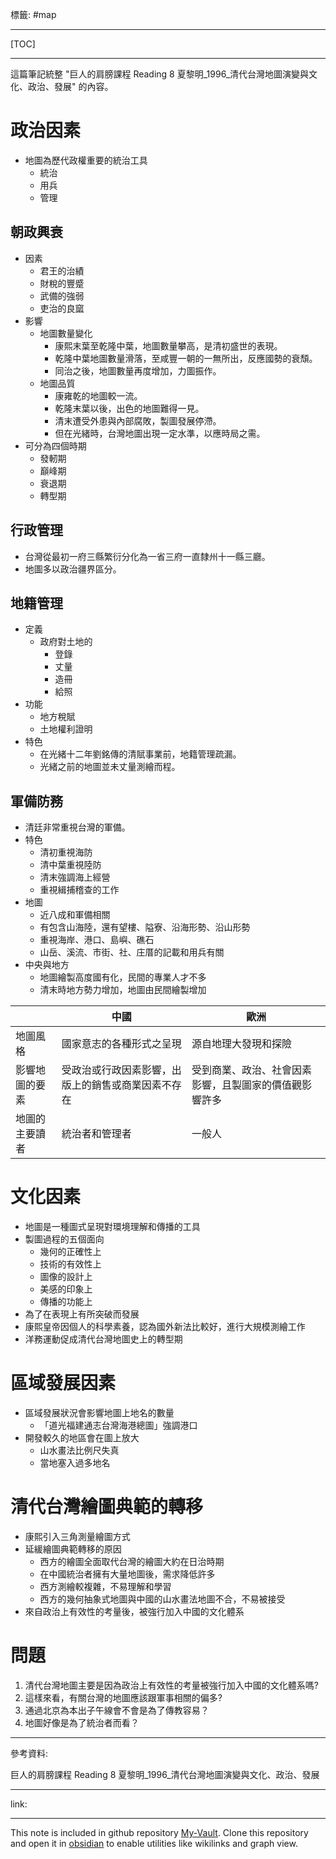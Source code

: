 標籤: #map 

---

[TOC]

---

這篇筆記統整 "巨人的肩膀課程 Reading 8 夏黎明_1996_清代台灣地圖演變與文化、政治、發展" 的內容。

# 政治因素

- 地圖為歷代政權重要的統治工具
	- 統治
	- 用兵
	- 管理

## 朝政興衰

- 因素
	- 君王的治績
	- 財稅的豐蹙
	- 武備的強弱
	- 吏治的良窳
- 影響
	- 地圖數量變化
		- 康熙末葉至乾隆中葉，地圖數量攀高，是清初盛世的表現。
		- 乾隆中葉地圖數量滑落，至咸豐一朝的一無所出，反應國勢的衰頹。
		- 同治之後，地圖數量再度增加，力圖振作。
	- 地圖品質
		- 康雍乾的地圖較一流。
		- 乾隆末葉以後，出色的地圖難得一見。
		- 清末遭受外患與內部腐敗，製圖發展停滯。
		- 但在光緒時，台灣地圖出現一定水準，以應時局之需。
- 可分為四個時期
	- 發軔期
	- 巔峰期
	- 衰退期
	- 轉型期

## 行政管理

- 台灣從最初一府三縣繁衍分化為一省三府一直隸州十一縣三廳。
- 地圖多以政治疆界區分。

## 地籍管理

- 定義
	- 政府對土地的
		- 登錄
		- 丈量
		- 造冊
		- 給照
- 功能
	- 地方稅賦
	- 土地權利證明
- 特色
	- 在光緒十二年劉銘傳的清賦事業前，地籍管理疏漏。
	- 光緒之前的地圖並未丈量測繪而程。

## 軍備防務

- 清廷非常重視台灣的軍備。
- 特色
	- 清初重視海防
	- 清中葉重視陸防
	- 清末強調海上經營
	- 重視緝捕稽查的工作
- 地圖
	- 近八成和軍備相關
	- 有包含山海陸，還有望樓、隘寮、沿海形勢、沿山形勢
	- 重視海岸、港口、島嶼、礁石
	- 山岳、溪流、市街、社、庄厝的記載和用兵有關
- 中央與地方
	- 地圖繪製高度國有化，民間的專業人才不多
	- 清末時地方勢力增加，地圖由民間繪製增加

|                | 中國                                               | 歐洲                                                   |
| -------------- | -------------------------------------------------- | ------------------------------------------------------ |
| 地圖風格       | 國家意志的各種形式之呈現                           | 源自地理大發現和探險                                   |
| 影響地圖的要素 | 受政治或行政因素影響，出版上的銷售或商業因素不存在 | 受到商業、政治、社會因素影響，且製圖家的價值觀影響許多 |
| 地圖的主要讀者 | 統治者和管理者                                     | 一般人                                                 | 

# 文化因素

- 地圖是一種圖式呈現對環境理解和傳播的工具
- 製圖過程的五個面向
	- 幾何的正確性上
	- 技術的有效性上
	- 圖像的設計上
	- 美感的印象上
	- 傳播的功能上
- 為了在表現上有所突破而發展
- 康熙皇帝因個人的科學素養，認為國外新法比較好，進行大規模測繪工作
- 洋務運動促成清代台灣地圖史上的轉型期

# 區域發展因素

- 區域發展狀況會影響地圖上地名的數量
	- 「道光福建通志台灣海港總圖」強調港口
- 開發較久的地區會在圖上放大
	- 山水畫法比例尺失真
	- 當地塞入過多地名

# 清代台灣繪圖典範的轉移

- 康熙引入三角測量繪圖方式
- 延緩繪圖典範轉移的原因
	- 西方的繪圖全面取代台灣的繪圖大約在日治時期
	- 在中國統治者擁有大量地圖後，需求降低許多
	- 西方測繪較複雜，不易理解和學習
	- 西方的幾何抽象式地圖與中國的山水畫法地圖不合，不易被接受
- 來自政治上有效性的考量後，被強行加入中國的文化體系

# 問題

1. 清代台灣地圖主要是因為政治上有效性的考量被強行加入中國的文化體系嗎?
2. 這樣來看，有關台灣的地圖應該跟軍事相關的偏多?
3. 通過北京為本出子午線會不會是為了傳教容易？
4. 地圖好像是為了統治者而看？

---

參考資料:

巨人的肩膀課程 Reading 8 夏黎明_1996_清代台灣地圖演變與文化、政治、發展

---

link:


---

This note is included in github repository [My-Vault](https://github.com/LittleD3092/My-Vault.git). Clone this repository and open it in [obsidian](https://obsidian.md/) to enable utilities like wikilinks and graph view.